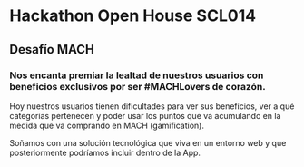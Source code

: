 # Hackathon Open House SCL014



## Desafío MACH

### Nos encanta premiar la lealtad de nuestros usuarios con beneficios exclusivos por ser #MACHLovers de corazón.

Hoy nuestros usuarios tienen dificultades para ver sus beneficios, ver a qué categorías pertenecen y poder usar los puntos que va acumulando en la medida que va comprando en MACH (gamification).

Soñamos con una solución tecnológica que viva en un entorno web y que posteriormente podríamos incluir dentro de la App.

